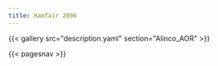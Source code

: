 ```yaml
---
title: Hamfair 2006
---
```


{{< gallery src="description.yaml" section="Alinco_AOR" >}}

{{< pagesnav >}}
